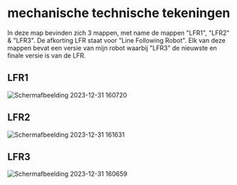 # mechanische technische tekeningen
In deze map bevinden zich 3 mappen, met name de mappen "LFR1", "LFR2" & "LFR3". De afkorting LFR staat voor "Line Following Robot". Elk van deze mappen bevat een versie van mijn robot waarbij "LFR3" de nieuwste en finale versie is van de LFR. 

## LFR1
![Schermafbeelding 2023-12-31 160720](https://github.com/SimonRaman/Linefollower/assets/146442863/51d85ffb-da64-433f-9176-78e6c02babb5)

## LFR2
![Schermafbeelding 2023-12-31 161631](https://github.com/SimonRaman/Linefollower/assets/146442863/6a66e7e0-ef48-4d96-93d0-e64f7c50ad83)

## LFR3
![Schermafbeelding 2023-12-31 160659](https://github.com/SimonRaman/Linefollower/assets/146442863/0fdd1329-87e2-4e20-8b11-ba1675a3bf10)
